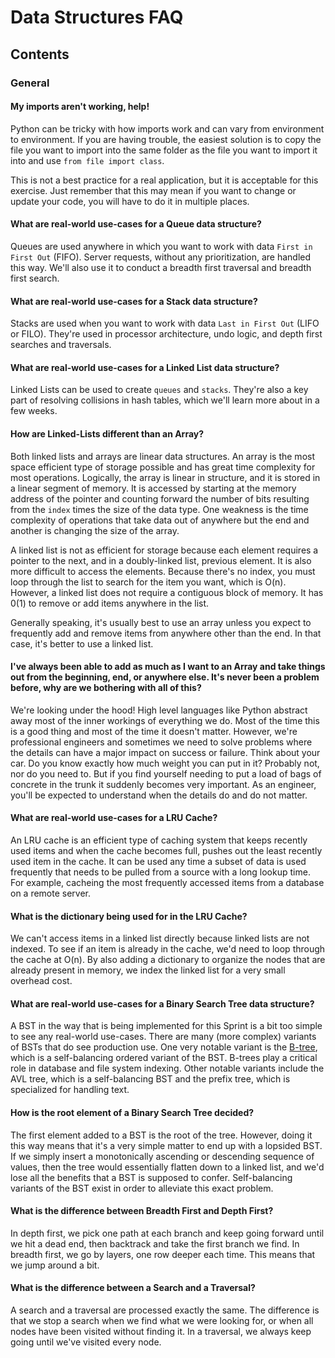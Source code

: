 # Data Structures FAQ
## Contents
### General

#### My imports aren't working, help!
Python can be tricky with how imports work and can vary from environment to environment.  If you are having trouble, the easiest solution is to copy the file you want to import into the same folder as the file you want to import it into and use `from file import class`.

This is not a best practice for a real application, but it is acceptable for this exercise.  Just remember that this may mean if you want to change or update your code, you will have to do it in multiple places.

#### What are real-world use-cases for a Queue data structure?
Queues are used anywhere in which you want to work with data `First in First Out` (FIFO).  Server requests, without any prioritization, are handled this way. We'll also use it to conduct a breadth first traversal and breadth first search. 

#### What are real-world use-cases for a Stack data structure?
Stacks are used when you want to work with data `Last in First Out` (LIFO or FILO).  They're used in processor architecture,  undo logic, and depth first searches and traversals.

#### What are real-world use-cases for a Linked List data structure?
Linked Lists can be used to create `queues` and `stacks`.  They're also a key part of resolving collisions in hash tables, which we'll learn more about in a few weeks.

#### How are Linked-Lists different than an Array?
Both linked lists and arrays are linear data structures.  An array is the most space efficient type of storage possible and has great time complexity for most operations.  Logically, the array is linear in structure, and it is stored in a linear segment of memory.  It is accessed by starting at the memory address of the pointer and counting forward the number of bits resulting from the `index` times the size of the data type.  One weakness is the time complexity of operations that take data out of anywhere but the end and another is changing the size of the array.

A linked list is not as efficient for storage because each element requires a pointer to the next, and in a doubly-linked list, previous element.  It is also more difficult to access the elements.  Because there's no index, you must loop through the list to search for the item you want, which is O(n).  However, a linked list does not require a contiguous block of memory.  It has 0(1) to remove or add items anywhere in the list.

Generally speaking, it's usually best to use an array unless you expect to frequently add and remove items from anywhere other than the end.  In that case, it's better to use a linked list.  

#### I've always been able to add as much as I want to an Array and take things out from the beginning, end, or anywhere else.  It's never been a problem before, why are we bothering with all of this?
We're looking under the hood!  High level languages like Python abstract away most of the inner workings of everything we do.  Most of the time this is a good thing and most of the time it doesn't matter.  However, we're professional engineers and sometimes we need to solve problems where the details can have a major impact on success or failure.  Think about your car.  Do you know exactly how much weight you can put in it?  Probably not, nor do you need to.  But if you find yourself needing to put a load of bags of concrete in the trunk it suddenly becomes very important.  As an engineer, you'll be expected to understand when the details do and do not matter.

#### What are real-world use-cases for a LRU Cache?
An LRU cache is an efficient type of caching system that keeps recently used items and when the cache becomes full, pushes out the least recently used item in the cache.  It can be used any time a subset of data is used frequently that needs to be pulled from a source with a long lookup time.  For example, cacheing the most frequently accessed items from a database on a remote server.

#### What is the dictionary being used for in the LRU Cache?
We can't access items in a linked list directly because linked lists are not indexed.  To see if an item is already in the cache, we'd need to loop through the cache at O(n).  By also adding a dictionary to organize the nodes that are already present in memory, we index the linked list for a very small overhead cost.

#### What are real-world use-cases for a Binary Search Tree data structure?
A BST in the way that is being implemented for this Sprint is a bit too simple to see any real-world use-cases. There are many (more complex) variants of BSTs that do see production use. One very notable variant is the [B-tree](https://en.wikipedia.org/wiki/B-tree), which is a self-balancing ordered variant of the BST. B-trees play a critical role in database and file system indexing. Other notable variants include the AVL tree, which is a self-balancing BST and the prefix tree, which is specialized for handling text.

#### How is the root element of a Binary Search Tree decided?
The first element added to a BST is the root of the tree. However, doing it this way means that it's a very simple matter to end up with a lopsided BST. If we simply insert a monotonically ascending or descending sequence of values, then the tree would essentially flatten down to a linked list, and we'd lose all the benefits that a BST is supposed to confer. Self-balancing variants of the BST exist in order to alleviate this exact problem. 

#### What is the difference between Breadth First and Depth First?
In depth first, we pick one path at each branch and keep going forward until we hit a dead end, then  backtrack and take the first branch we find.  In breadth first, we go by layers, one row deeper each time.  This means that we jump around a bit.

#### What is the difference between a Search and a Traversal?
A search and a traversal are processed exactly the same.  The difference is that we stop a search when we find what we were looking for, or when all nodes have been visited without finding it.  In a traversal, we always keep going until we've visited every node.

